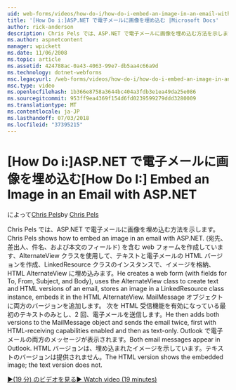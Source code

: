 ```yaml
---
uid: web-forms/videos/how-do-i/how-do-i-embed-an-image-in-an-email-with-aspnet
title: '[How Do i:]ASP.NET で電子メールに画像を埋め込む |Microsoft Docs'
author: rick-anderson
description: Chris Pels では、ASP.NET で電子メールに画像を埋め込む方法を示します。 彼は (宛先、差出人、件名、および本文のフィールド) を含む web フォームを作成します。、AlternateView を使用しています.
ms.author: aspnetcontent
manager: wpickett
ms.date: 11/06/2008
ms.topic: article
ms.assetid: 424788ac-0a43-4063-99e7-db5aa4c66a9d
ms.technology: dotnet-webforms
msc.legacyurl: /web-forms/videos/how-do-i/how-do-i-embed-an-image-in-an-email-with-aspnet
msc.type: video
ms.openlocfilehash: 1b366e8758a3644bc404a3fdb3e1ea49da25e086
ms.sourcegitcommit: 953ff9ea4369f154d6fd0239599279ddd3280009
ms.translationtype: MT
ms.contentlocale: ja-JP
ms.lasthandoff: 07/03/2018
ms.locfileid: "37395215"
---
```

<a name="how-do-i-embed-an-image-in-an-email-with-aspnet"></a><span data-ttu-id="20a46-104">[How Do i:]ASP.NET で電子メールに画像を埋め込む</span><span class="sxs-lookup"><span data-stu-id="20a46-104">[How Do I:] Embed an Image in an Email with ASP.NET</span></span>
====================
<span data-ttu-id="20a46-105">によって[Chris Pels](https://twitter.com/chrispels)</span><span class="sxs-lookup"><span data-stu-id="20a46-105">by [Chris Pels](https://twitter.com/chrispels)</span></span>

<span data-ttu-id="20a46-106">Chris Pels では、ASP.NET で電子メールに画像を埋め込む方法を示します。</span><span class="sxs-lookup"><span data-stu-id="20a46-106">Chris Pels shows how to embed an image in an email with ASP.NET.</span></span> <span data-ttu-id="20a46-107">(宛先、差出人、件名、および本文のフィールド) を含む web フォームを作成しています、AlternateView クラスを使用して、テキストと電子メールの HTML バージョンを作成、LinkedResource クラスのインスタンスで、イメージを格納、HTML AlternateView に埋め込みます。</span><span class="sxs-lookup"><span data-stu-id="20a46-107">He creates a web form (with fields for To, From, Subject, and Body), uses the AlternateView class to create text and HTML versions of an email, stores an image in a LinkedResource class instance, embeds it in the HTML AlternateView.</span></span> <span data-ttu-id="20a46-108">MailMessage オブジェクトに両方のバージョンを追加します。 次を HTML 受信機能を有効になっている最初のテキストのみとし、2 回、電子メールを送信します。</span><span class="sxs-lookup"><span data-stu-id="20a46-108">He then adds both versions to the MailMessage object and sends the email twice, first with HTML-receiving capabilities enabled and then as text-only.</span></span> <span data-ttu-id="20a46-109">Outlook で電子メールの両方のメッセージが表示されます。</span><span class="sxs-lookup"><span data-stu-id="20a46-109">Both email messages appear in Outlook.</span></span> <span data-ttu-id="20a46-110">HTML バージョンは、埋め込まれたイメージを示しています。テキストのバージョンは提供されません。</span><span class="sxs-lookup"><span data-stu-id="20a46-110">The HTML version shows the embedded image; the text version does not.</span></span>

[<span data-ttu-id="20a46-111">&#9654;(19 分) のビデオを見る</span><span class="sxs-lookup"><span data-stu-id="20a46-111">&#9654; Watch video (19 minutes)</span></span>](https://channel9.msdn.com/Blogs/ASP-NET-Site-Videos/how-do-i-embed-an-image-in-an-email-with-aspnet)
